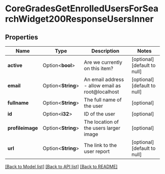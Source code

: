 # CoreGradesGetEnrolledUsersForSearchWidget200ResponseUsersInner

## Properties

Name | Type | Description | Notes
------------ | ------------- | ------------- | -------------
**active** | Option<**bool**> | Are we currently on this item? | [optional][default to null]
**email** | Option<**String**> | An email address - allow email as root@localhost | [optional][default to null]
**fullname** | Option<**String**> | The full name of the user | [optional]
**id** | Option<**i32**> | ID of the user | [optional]
**profileimage** | Option<**String**> | The location of the users larger image | [optional]
**url** | Option<**String**> | The link to the user report | [optional][default to null]

[[Back to Model list]](../README.md#documentation-for-models) [[Back to API list]](../README.md#documentation-for-api-endpoints) [[Back to README]](../README.md)


